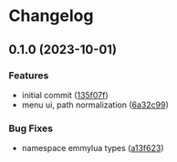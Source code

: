 # Changelog

## 0.1.0 (2023-10-01)


### Features

* initial commit ([135f07f](https://github.com/willothy/wrangler.nvim/commit/135f07fc34f61f00aac8b309980e720068b5c9fa))
* menu ui, path normalization ([6a32c99](https://github.com/willothy/wrangler.nvim/commit/6a32c9967da16c33527259d2c447b3d5766b4fcd))


### Bug Fixes

* namespace emmylua types ([a13f623](https://github.com/willothy/wrangler.nvim/commit/a13f623a1f4a65b429b8cf2f2c1a380bd6b3ac78))
